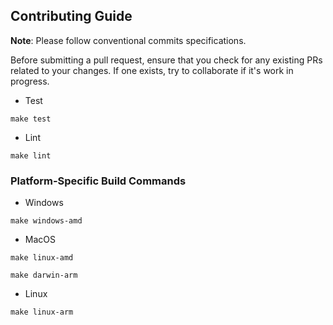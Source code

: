 ## Contributing Guide

**Note**: Please follow conventional commits specifications.

Before submitting a pull request, ensure that you check for any existing PRs related to your changes. If one exists, try to collaborate if it's work in progress.


- Test

```
make test
```

- Lint

```
make lint
```

### Platform-Specific Build Commands

- Windows

```
make windows-amd
```

- MacOS

```
make linux-amd
```

```
make darwin-arm
```

- Linux

```
make linux-arm
```

